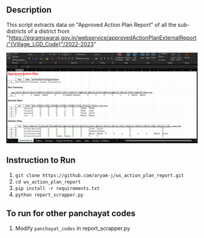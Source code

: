 ## Description
This script extracts data on "Approved Action Plan Report" of all the sub-districts of a district
from "https://egramswaraj.gov.in/webservice/approvedActionPlanExternalReport/"{Village_LGD_Code}"/2022-2023" 

![XLS Preview](https://github.com/aryam-j/ws_action_plan_report/blob/master/sc.png?raw=true)
## Instruction to Run
1. `git clone https://github.com/aryam-j/ws_action_plan_report.git`
2. `cd ws_action_plan_report`
3. `pip install -r requirements.txt`
4. `python report_scrapper.py`

## To run for other panchayat codes
1. Modify `panchayat_codes` in report_scrapper.py
